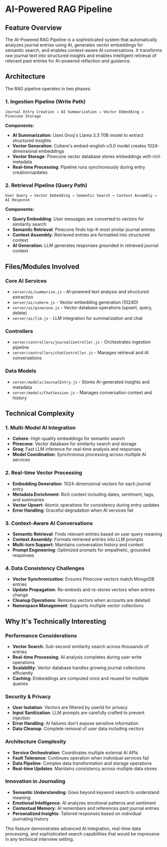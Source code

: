 # AI-Powered RAG Pipeline

## Feature Overview
The AI-Powered RAG Pipeline is a sophisticated system that automatically analyzes journal entries using AI, generates vector embeddings for semantic search, and enables context-aware AI conversations. It transforms raw journal text into structured insights and enables intelligent retrieval of relevant past entries for AI-powered reflection and guidance.

## Architecture

The RAG pipeline operates in two phases:

### 1. Ingestion Pipeline (Write Path)
```
Journal Entry Creation → AI Summarization → Vector Embedding → Pinecone Storage
```

**Components:**
- **AI Summarization**: Uses Groq's Llama 3.3 70B model to extract structured insights
- **Vector Generation**: Cohere's embed-english-v3.0 model creates 1024-dimensional embeddings
- **Vector Storage**: Pinecone vector database stores embeddings with rich metadata
- **Real-time Processing**: Pipeline runs synchronously during entry creation/updates

### 2. Retrieval Pipeline (Query Path)
```
User Query → Vector Embedding → Semantic Search → Context Assembly → AI Response
```

**Components:**
- **Query Embedding**: User messages are converted to vectors for similarity search
- **Semantic Retrieval**: Pinecone finds top-K most similar journal entries
- **Context Assembly**: Retrieved entries are formatted into structured context
- **AI Generation**: LLM generates responses grounded in retrieved journal context

## Files/Modules Involved

### Core AI Services
- `server/ai/summarize.js` - AI-powered text analysis and structured extraction
- `server/ai/cohere.js` - Vector embedding generation (1024D)
- `server/ai/pinecone.js` - Vector database operations (upsert, query, delete)
- `server/ai/llm.js` - LLM integration for summarization and chat

### Controllers
- `server/controllers/journalController.js` - Orchestrates ingestion pipeline
- `server/controllers/chatController.js` - Manages retrieval and AI conversations

### Data Models
- `server/models/JournalEntry.js` - Stores AI-generated insights and metadata
- `server/models/ChatSession.js` - Manages conversation context and history

## Technical Complexity

### 1. Multi-Model AI Integration
- **Cohere**: High-quality embeddings for semantic search
- **Pinecone**: Vector database for similarity search and storage
- **Groq**: Fast LLM inference for real-time analysis and responses
- **Model Coordination**: Synchronous processing across multiple AI services

### 2. Real-time Vector Processing
- **Embedding Generation**: 1024-dimensional vectors for each journal entry
- **Metadata Enrichment**: Rich context including dates, sentiment, tags, and summaries
- **Vector Upsert**: Atomic operations for consistency during entry updates
- **Error Handling**: Graceful degradation when AI services fail

### 3. Context-Aware AI Conversations
- **Semantic Retrieval**: Finds relevant entries based on user query meaning
- **Context Assembly**: Formats retrieved entries into LLM prompts
- **Multi-turn Support**: Maintains conversation history and context
- **Prompt Engineering**: Optimized prompts for empathetic, grounded responses

### 4. Data Consistency Challenges
- **Vector Synchronization**: Ensures Pinecone vectors match MongoDB entries
- **Update Propagation**: Re-embeds and re-stores vectors when entries change
- **Cleanup Operations**: Removes vectors when accounts are deleted
- **Namespace Management**: Supports multiple vector collections

## Why It's Technically Interesting

### Performance Considerations
- **Vector Search**: Sub-second similarity search across thousands of entries
- **Real-time Processing**: AI analysis completes during user write operations
- **Scalability**: Vector database handles growing journal collections efficiently
- **Caching**: Embeddings are computed once and reused for multiple queries

### Security & Privacy
- **User Isolation**: Vectors are filtered by userId for privacy
- **Input Sanitization**: LLM prompts are carefully crafted to prevent injection
- **Error Handling**: AI failures don't expose sensitive information
- **Data Cleanup**: Complete removal of user data including vectors

### Architecture Complexity
- **Service Orchestration**: Coordinates multiple external AI APIs
- **Fault Tolerance**: Continues operation when individual services fail
- **Data Pipeline**: Complex data transformation and storage operations
- **Real-time Updates**: Maintains consistency across multiple data stores

### Innovation in Journaling
- **Semantic Understanding**: Goes beyond keyword search to understand meaning
- **Emotional Intelligence**: AI analyzes emotional patterns and sentiment
- **Contextual Memory**: AI remembers and references past journal entries
- **Personalized Insights**: Tailored responses based on individual journaling history

This feature demonstrates advanced AI integration, real-time data processing, and sophisticated search capabilities that would be impressive in any technical interview setting. 